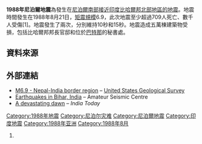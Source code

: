 **1988年尼泊爾地震**為發生在[尼泊爾南部接近](https://zh.wikipedia.org/wiki/尼泊爾 "wikilink")[印度](../Page/印度.md "wikilink")[比哈爾邦北部地區的](https://zh.wikipedia.org/wiki/比哈爾邦 "wikilink")[地震](../Page/地震.md "wikilink")。地震時間發生在1988年8月21日，[矩震規模](https://zh.wikipedia.org/wiki/矩震級 "wikilink")6.9，此次地震至少超過709人死亡、數千人受傷\[1\]。地震發生了兩次，分別維持10秒和15秒。地震造成五萬棟建築物受損，包括比哈爾邦邦長官邸和位於[巴特那](../Page/巴特那.md "wikilink")的秘書處。

## 資料來源

## 外部連結

  - [M6.9 - Nepal-India border region](http://earthquake.usgs.gov/earthquakes/eventpage/usp0003k6t#general_summary) – [United States Geological Survey](https://zh.wikipedia.org/wiki/United_States_Geological_Survey "wikilink")
  - [Earthquakes in Bihar, India](http://asc-india.org/seismi/seis-bihar.htm) – Amateur Seismic Centre
  - [A devastating dawn](http://indiatoday.intoday.in/story/earthquake-tremors-leave-trail-of-death-damage-in-bihar-nepal/1/329724.html) – *India Today*

[Category:1988年地震](https://zh.wikipedia.org/wiki/Category:1988年地震 "wikilink") [Category:尼泊尔灾难](https://zh.wikipedia.org/wiki/Category:尼泊尔灾难 "wikilink") [Category:尼泊爾地震](https://zh.wikipedia.org/wiki/Category:尼泊爾地震 "wikilink") [Category:印度地震](https://zh.wikipedia.org/wiki/Category:印度地震 "wikilink") [Category:1988年亚洲](https://zh.wikipedia.org/wiki/Category:1988年亚洲 "wikilink") [Category:1988年8月](https://zh.wikipedia.org/wiki/Category:1988年8月 "wikilink")

1.